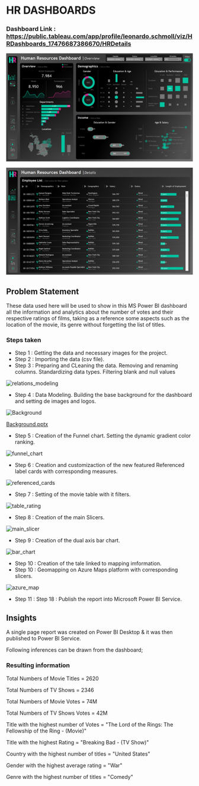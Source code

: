 # HR DASHBOARDS

### Dashboard Link : https://public.tableau.com/app/profile/leonardo.schmoll/viz/HRDashboards_17476687386670/HRDetails

![](https://github.com/leoschmoll/Tableau-Project/blob/main/HR%20Dashboard%20-%20Summary.png)

![](https://github.com/leoschmoll/Tableau-Project/blob/main/HR%20Dashboard%20-%20Details.png)

## Problem Statement

These data used here will be used to show in this MS Power BI dashboard all the information and analytics about the number of votes and their respective ratings of films, taking as a reference some aspects such as the location of the movie, its genre without forgetting the list of titles.


### Steps taken

- Step 1 : Getting the data and necessary images for the project.
- Step 2 : Importing the data (csv file).
- Step 3 : Preparing and CLeaning the data. Removing and renaming columns. Standardizing data types. Filtering blank and null values


![relations_modeling](https://github.com/leoschmoll/Netflix-Report/assets/152095978/43a2904d-0c55-4b7d-978c-6ce426fac028)

- Step 4 : Data Modeling. Building the base background  for the dashboard and setting de images and logos.

![Background](https://github.com/leoschmoll/Netflix-Report/assets/152095978/7142b599-f447-493b-9314-f02b0527c44d)


[Background.pptx](https://github.com/leoschmoll/Netflix-Report/files/15017108/Background.pptx)


- Step 5 : Creation of the Funnel chart. Setting the dynamic gradient color ranking.
  
![funnel_chart](https://github.com/leoschmoll/Netflix-Report/assets/152095978/a0ec9696-0dd0-4a14-972b-d4516ef0f409)


- Step 6 : Creation and customizaction of the new featured Referenced label cards with corresponding measures.

![referenced_cards](https://github.com/leoschmoll/Netflix-Report/assets/152095978/70423e2d-2827-4de9-8dd6-868e819f543c)

- Step 7 : Setting of the movie table with it filters. 

![table_rating](https://github.com/leoschmoll/Netflix-Report/assets/152095978/bd2c6b4b-bed9-4352-8068-eb72f485576b)

- Step 8 : Creation of the main Slicers.

![main_slicer ](https://github.com/leoschmoll/Netflix-Report/assets/152095978/e0268421-82d7-43c3-a6dc-acf4223d884a)

- Step 9 : Creation of the dual axis bar chart.

![bar_chart](https://github.com/leoschmoll/Netflix-Report/assets/152095978/bd4c9fd2-8729-4c6a-9039-3894525bc4f3)

- Step 10 : Creation of the tale linked to mapping imformation.
- Step 10 : Geomapping on  Azure Maps platform with corresponding slicers. 

![azure_map](https://github.com/leoschmoll/Netflix-Report/assets/152095978/90192578-34fe-406e-bcba-6aee29ec5b5e)

- Step 11 : Step 18 : Publish the report into Microsoft Power BI Service.


## Insights

A single page report was created on Power BI Desktop & it was then published to Power BI Service.

Following inferences can be drawn from the dashboard;

### Resulting information

   Total Numbers of Movie Titles = 2620 

   Total Numbers of TV Shows = 2346

   Total Numbers of Movie Votes = 74M

   Total Numbers of TV Shows Votes = 42M

   Title with the highest number of Votes = "The Lord of the Rings: The Fellowship of the Ring - (Movie)"
   
   Title with the highest Rating = "Breaking Bad - (TV Show)"

   Country with the highest number of titles = "United States"

   Gender with the highest average rating = "War"

   Genre with the highest number of titles = "Comedy"
